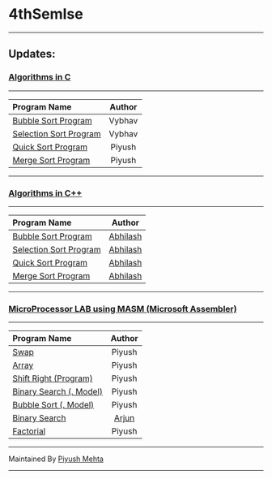 # 4thSemIse
----------
## Updates:
### [Algorithms in C](https://github.com/piyush97/4thSemIse/tree/master/Algorithm%20Lab%20Programs%20C)
-----

| Program Name | Author |
|:-------|:------:|
| [Bubble Sort Program](https://github.com/piyush97/4thSemIse/blob/master/Algorithm%20Lab%20Programs%20C/BubbleSort.c) | Vybhav|
[Selection Sort Program](https://github.com/piyush97/4thSemIse/blob/master/Algorithm%20Lab%20Programs%20C/SelectionSort.c)|Vybhav|
[Quick Sort Program](https://github.com/piyush97/4thSemIse/blob/master/Algorithm%20Lab%20Programs%20C/QuickSort.c)|Piyush|
[Merge Sort Program](https://github.com/piyush97/4thSemIse/blob/master/Algorithm%20Lab%20Programs%20C/MergeSort.c)|Piyush|

-----------
### [Algorithms in C++](https://github.com/piyush97/4thSemIse/tree/master/Algorithm%20Lab%20Programs%20C%2B%2B)
-----

| Program Name | Author |
|:-------|:------:|
[Bubble Sort Program](https://github.com/piyush97/4thSemIse/blob/master/Algorithm%20Lab%20Programs%20C%2B%2B/BubbleSort.cpp)|[Abhilash](https://github.com/abhilash1in)|
[Selection Sort Program](https://github.com/piyush97/4thSemIse/blob/master/Algorithm%20Lab%20Programs%20C%2B%2B/SelectionSort.cpp)|[Abhilash](https://github.com/abhilash1in)|
[Quick Sort Program](https://github.com/piyush97/4thSemIse/blob/master/Algorithm%20Lab%20Programs%20C%2B%2B/QuickSort.CPP)|[Abhilash](https://github.com/abhilash1in)|
[Merge Sort Program](https://github.com/piyush97/4thSemIse/blob/master/Algorithm%20Lab%20Programs%20C%2B%2B/Merge.cpp)|[Abhilash](https://github.com/abhilash1in)|

-----------------
### [MicroProcessor LAB using MASM (Microsoft Assembler)](https://github.com/piyush97/4thSemIse/tree/master/MicroProcessor%20Lab%20Programs)
------

| Program Name | Author |
|:-------|:------:|
[Swap](https://github.com/piyush97/4thSemIse/blob/master/MicroProcessor%20Lab%20Programs/swap.asm)|Piyush|
[Array](https://github.com/piyush97/4thSemIse/blob/master/MicroProcessor%20Lab%20Programs/array.asm)|Piyush|
[Shift Right (Program)](https://github.com/piyush97/4thSemIse/blob/master/MicroProcessor%20Lab%20Programs/ShiftRight.asm)|Piyush|
[Binary Search (. Model)](https://github.com/piyush97/4thSemIse/blob/master/MicroProcessor%20Lab%20Programs/BINARY%20SEARCH%20(dot%20Model)%20.asm)|Piyush|
[Bubble Sort (. Model)](https://github.com/piyush97/4thSemIse/blob/master/MicroProcessor%20Lab%20Programs/Bubble%20Sort%20(dot%20model).asm)|Piyush|
[Binary Search](https://github.com/piyush97/4thSemIse/blob/master/MicroProcessor%20Lab%20Programs/Binary%20Search.asm)|[Arjun](https://github.com/arjun-rao)|
[Factorial](https://github.com/piyush97/4thSemIse/blob/master/MicroProcessor%20Lab%20Programs/factorial.asm)|Piyush|

-----------------
Maintained By [Piyush Mehta](https://github.com/piyush97)

------------------
